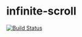 # infinite-scroll

[![Build Status](https://travis-ci.org/witalewski/infinite-scroll.svg?branch=master)](https://travis-ci.org/witalewski/infinite-scroll)